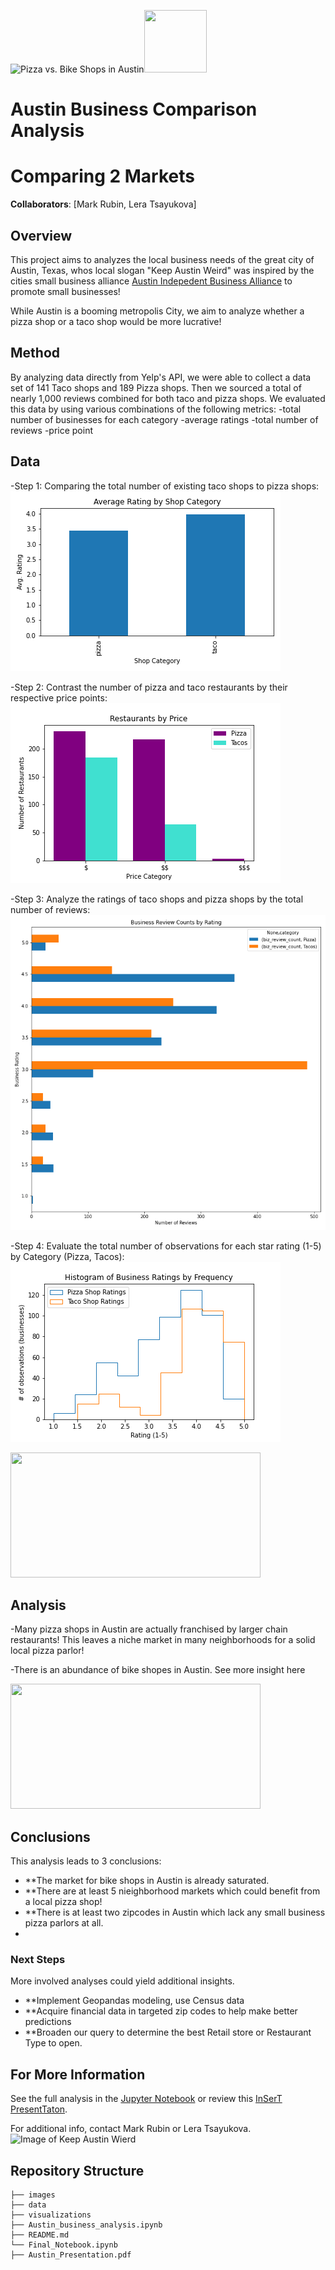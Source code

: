 ![Pizza vs. Bike Shops in Austin](https://upload.wikimedia.org/wikipedia/commons/a/a5/Austin_Evening.jpg)<img src="url" width="100" height="100">

# Austin Business Comparison Analysis
# Comparing 2 Markets

**Collaborators**: [Mark Rubin, Lera Tsayukova]

## Overview


This project aims to analyzes the local business needs of the great city of Austin, Texas, whos local slogan "Keep Austin Weird" was inspired by
the cities small business alliance [Austin Indepedent Business Alliance](https://ibuyaustin.com) to promote small businesses!

While Austin is a booming metropolis City, we aim to analyze whether a pizza shop or a taco shop would be more lucrative!

## Method

By analyzing data directly from Yelp's API, we were able to collect a data set of 141 Taco shops and 189 Pizza shops.
Then we sourced a total of nearly 1,000 reviews combined for both taco and pizza shops.
We evaluated this data by using various combinations of the following metrics:
        -total number of businesses for each category 
        -average ratings
        -total number of reviews
        -price point
        

## Data 

-Step 1: Comparing the total number of existing taco shops to pizza shops:
        ![bargraph comparing total number of each category](https://github.com/tsayula/Bikes_Repo/blob/main/visualizations/Avg_Rtng_by_Category.png?raw=true)

-Step 2: Contrast the number of pizza and taco restaurants by their respective price points:
        ![bargraph of all restaurants by price point](https://github.com/tsayula/Bikes_Repo/blob/main/visualizations/pizza_tacos_price.png?raw=true)

-Step 3: Analyze the ratings of taco shops and pizza shops by the total number of reviews:
        ![horizontal graph of total reviews by rating](https://github.com/tsayula/Bikes_Repo/blob/main/visualizations/Biz_Rev_Counts_By_Rating.png?raw=true)

-Step 4: Evaluate the total number of observations for each star rating (1-5) by Category (Pizza, Tacos):
        ![histogram of avg ratings by frequency](https://github.com/tsayula/Bikes_Repo/blob/main/visualizations/histogram_ratings.png?raw=true)





<img src="http://www.austinbike.com/images/sliders/one.jpg" width="400" height="200">

## Analysis

-Many pizza shops in Austin are actually franchised by larger chain restaurants!
This leaves a niche market in many neighborhoods for a solid local pizza parlor!

-There is an abundance of bike shopes in Austin.
See more insight here

<img src="https://3vi9mx40b3afabx1fqvvhk9e-wpengine.netdna-ssl.com/wp-content/uploads/2020/07/40-North-nor-cal-horizontal.jpg" width="400" height="200">


## Conclusions

This analysis leads to 3 conclusions:

- **The market for bike shops in Austin is already saturated.
- **There are at least 5 nieighborhood markets which could benefit from a local pizza shop!
- **There is at least two zipcodes in Austin which lack any small business pizza parlors at all.
- 
### Next Steps

More involved analyses could yield additional insights.
- **Implement Geopandas modeling, use Census data 
- **Acquire financial data in targeted zip codes to help make better predictions
- **Broaden our query to determine the best Retail store or Restaurant Type to open. 


## For More Information

See the full analysis in the [Jupyter Notebook](./Final_Notebook.ipynb) or review this [InSerT PresentTaton](./HEYinsertMEhere.pdf).

For additional info, contact Mark Rubin or Lera Tsayukova.
![Image of Keep Austin Wierd](https://res.cloudinary.com/culturemap-com/image/upload/ar_4:3,c_fill,g_faces:center,w_980/v1521047613/photos/28712_original.jpg)

## Repository Structure

```
├── images
├── data
├── visualizations
├── Austin_business_analysis.ipynb
├── README.md
└── Final_Notebook.ipynb
├── Austin_Presentation.pdf
```
